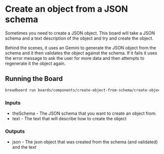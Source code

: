 # Create an object from a JSON schema

Sometimes you need to create a JSON object. This board will take a JSON schema and a text description of the object and try and create the object.

Behind the scenes, it uses an Gemini to generate the JSON object from the schema and it then validates the object against the schema. If it fails it uses the error message to ask the user for more data and then attempts to regenerate it the object again.

## Running the Board

```bash
breadboard run boards/components/create-object-from-schema/create-object-from-schema.json --kit @google-labs/core-kit --kit @google-labs/agent-kit  -i "{\\"theSchema\\": {\"$id\":\"https://example.com/person.schema.json\",\"$schema\":\"https://json-schema.org/draft/2020-12/schema\",\"title\":\"Person\",\"type\":\"object\",\"properties\":{\"firstName\":{\"type\":\"string\",\"description\":\"The person's first name.\"},\"lastName\":{\"type\":\"string\",\"description\":\"The person's last name.\"},\"age\":{\"description\":\"Age in years which must be equal to or greater than zero.\",\"type\":\"integer\",\"minimum\":0}}}, \"text\": \"Paul Kinlan aged 101 }"
```

### Inputs

- theSchema - The JSON schema that you want to create an object from.
- text - The text that will describe how to create the object

### Outputs

- json - The json object that was created from the schema (and validated) and the text
